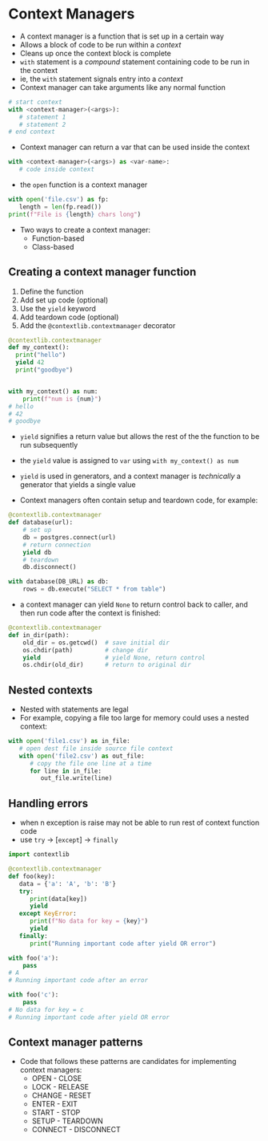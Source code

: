 # Context Managers

- A context manager is a function that is set up in a certain way
- Allows a block of code to be run within a _context_
- Cleans up once the context block is complete
- `with` statement is a _compound_ statement containing code to be run in the context
- ie, the `with` statement signals entry into a _context_
- Context manager can take arguments like any normal function

```python
# start context
with <context-manager>(<args>):
   # statement 1
   # statement 2
# end context   
```

- Context manager can return a var that can be used inside the context

```python
with <context-manager>(<args>) as <var-name>:
   # code inside context
```

- the `open` function is a context manager 

```python
with open('file.csv') as fp:
   length = len(fp.read())
print(f"File is {length} chars long")
```

- Two ways to create a context manager:
   - Function-based
   - Class-based
   
## Creating a context manager function

1. Define the function
2. Add set up code (optional)
3. Use the `yield` keyword
4. Add teardown code (optional)
5. Add the `@contextlib.contextmanager` decorator

```python
@contextlib.contextmanager
def my_context():
  print("hello")
  yield 42 
  print("goodbye")


with my_context() as num:
    print(f"num is {num}")
# hello
# 42
# goodbye
```

- `yield` signifies a return value but allows the rest of the the function to be run subsequently
- the `yield` value is assigned to `var` using `with my_context() as num`
- `yield` is used in generators, and a context manager is _technically_ a generator that yields a single value

- Context managers often contain setup and teardown code, for example:

```python
@contextlib.contextmanager
def database(url):
    # set up
    db = postgres.connect(url)
    # return connection
    yield db
    # teardown
    db.disconnect() 

with database(DB_URL) as db:
    rows = db.execute("SELECT * from table")
``` 

- a context manager can yield `None` to return control back to caller, and then run code after the context is finished:

```python
@contextlib.contextmanager
def in_dir(path):
    old_dir = os.getcwd()  # save initial dir
    os.chdir(path)         # change dir
    yield                  # yield None, return control
    os.chdir(old_dir)      # return to original dir
```

## Nested contexts

- Nested with statements are legal
- For example, copying a file too large for memory could uses a nested context:

```python
with open('file1.csv') as in_file:
   # open dest file inside source file context
   with open('file2.csv') as out_file:
      # copy the file one line at a time
      for line in in_file:
         out_file.write(line)
```

## Handling errors

- when n exception is raise may not be able to run rest of context function code 
- use `try` -> [`except`] -> `finally`

```python
import contextlib

@contextlib.contextmanager
def foo(key):
   data = {'a': 'A', 'b': 'B'}    
   try:
      print(data[key])
      yield
   except KeyError:
      print(f"No data for key = {key}")
      yield  
   finally:
      print("Running important code after yield OR error")

with foo('a'):
    pass
# A
# Running important code after an error

with foo('c'):
    pass
# No data for key = c
# Running important code after yield OR error
```

## Context manager patterns

- Code that follows these patterns are candidates for implementing context managers:
   - OPEN - CLOSE
   - LOCK - RELEASE
   - CHANGE - RESET
   - ENTER - EXIT
   - START - STOP
   - SETUP - TEARDOWN
   - CONNECT - DISCONNECT
   



 







    
